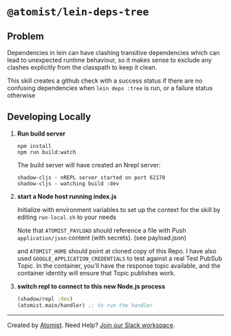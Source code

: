 # `@atomist/lein-deps-tree`

## Problem

Dependencies in lein can have clashing transitive dependencies which can lead to unexpected runtime behaviour, so it makes sense to exclude any clashes explicitly from the classpath to keep it clean.

This skill creates a github check with a success status if there are no confusing dependencies when `lein deps :tree` is run, or a failure status otherwise
 
## Developing Locally

1.  **Run build server**

    ```shell
    npm install
    npm run build:watch
    ```

    The build server will have created an Nrepl server:
    
    ```shell
    shadow-cljs - nREPL server started on port 62170
    shadow-cljs - watching build :dev
    ```

3.  **start a Node host running index.js**

    Initialize with environment variables to set up the context for the skill by editing `run-local.sh` to your needs
    
    Note that `ATOMIST_PAYLOAD` should reference a file with Push `application/json` content (with secrets). (see payload.json)
    
    and `ATOMIST_HOME` should point at cloned copy of this Repo.  I have also used `GOOGLE_APPLICATION_CREDENTIALS`
    to test against a real Test PubSub Topic.  In the container, you'll have the response topic available, and
    the container identity will ensure that Topic publishes work.

4.  **switch repl to connect to this new Node.js process**

    ```clojure
    (shadow/repl :dev)
    (atomist.main/handler) ;; to run the handler
    ```

---

Created by [Atomist][atomist].
Need Help?  [Join our Slack workspace][slack].

[atomist]: https://atomist.com/ (Atomist - How Teams Deliver Software)
[slack]: https://join.atomist.com/ (Atomist Community Slack) 
